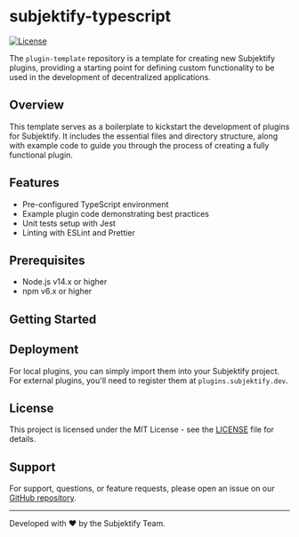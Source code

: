 # subjektify-typescript

[![License](https://img.shields.io/badge/license-MIT-blue.svg)](https://opensource.org/licenses/MIT)

The `plugin-template` repository is a template for creating new Subjektify plugins, providing a starting point for defining custom functionality to be used in the development of decentralized applications.

## Overview

This template serves as a boilerplate to kickstart the development of plugins for Subjektify. It includes the essential files and directory structure, along with example code to guide you through the process of creating a fully functional plugin.

## Features

- Pre-configured TypeScript environment
- Example plugin code demonstrating best practices
- Unit tests setup with Jest
- Linting with ESLint and Prettier

## Prerequisites

- Node.js v14.x or higher
- npm v6.x or higher

## Getting Started


## Deployment

For local plugins, you can simply import them into your Subjektify project. For external plugins, you'll need to register them at `plugins.subjektify.dev`.

## License

This project is licensed under the MIT License - see the [LICENSE](LICENSE) file for details.

## Support

For support, questions, or feature requests, please open an issue on our [GitHub repository](https://github.com/subjektify/plugin-template/issues).

---

Developed with :heart: by the Subjektify Team.
